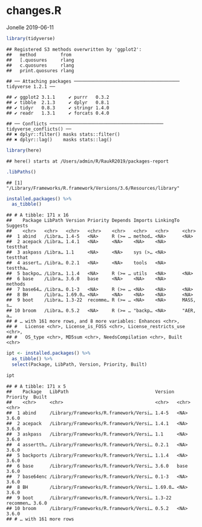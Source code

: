 changes.R
================
Jonelle
2019-06-11

``` r
library(tidyverse)
```

    ## Registered S3 methods overwritten by 'ggplot2':
    ##   method         from 
    ##   [.quosures     rlang
    ##   c.quosures     rlang
    ##   print.quosures rlang

    ## ── Attaching packages ─────────────────────────────────────── tidyverse 1.2.1 ──

    ## ✔ ggplot2 3.1.1     ✔ purrr   0.3.2
    ## ✔ tibble  2.1.3     ✔ dplyr   0.8.1
    ## ✔ tidyr   0.8.3     ✔ stringr 1.4.0
    ## ✔ readr   1.3.1     ✔ forcats 0.4.0

    ## ── Conflicts ────────────────────────────────────────── tidyverse_conflicts() ──
    ## ✖ dplyr::filter() masks stats::filter()
    ## ✖ dplyr::lag()    masks stats::lag()

``` r
library(here)
```

    ## here() starts at /Users/admin/R/RaukR2019/packages-report

``` r
.libPaths()
```

    ## [1] "/Library/Frameworks/R.framework/Versions/3.6/Resources/library"

``` r
installed.packages() %>% 
  as_tibble()
```

    ## # A tibble: 171 x 16
    ##    Package LibPath Version Priority Depends Imports LinkingTo Suggests
    ##    <chr>   <chr>   <chr>   <chr>    <chr>   <chr>   <chr>     <chr>   
    ##  1 abind   /Libra… 1.4-5   <NA>     R (>= … method… <NA>      <NA>    
    ##  2 acepack /Libra… 1.4.1   <NA>     <NA>    <NA>    <NA>      testthat
    ##  3 askpass /Libra… 1.1     <NA>     <NA>    sys (>… <NA>      testthat
    ##  4 assert… /Libra… 0.2.1   <NA>     <NA>    tools   <NA>      testtha…
    ##  5 backpo… /Libra… 1.1.4   <NA>     R (>= … utils   <NA>      <NA>    
    ##  6 base    /Libra… 3.6.0   base     <NA>    <NA>    <NA>      methods 
    ##  7 base64… /Libra… 0.1-3   <NA>     R (>= … <NA>    <NA>      <NA>    
    ##  8 BH      /Libra… 1.69.0… <NA>     <NA>    <NA>    <NA>      <NA>    
    ##  9 boot    /Libra… 1.3-22  recomme… R (>= … <NA>    <NA>      MASS, s…
    ## 10 broom   /Libra… 0.5.2   <NA>     R (>= … "backp… <NA>      "AER, a…
    ## # … with 161 more rows, and 8 more variables: Enhances <chr>,
    ## #   License <chr>, License_is_FOSS <chr>, License_restricts_use <chr>,
    ## #   OS_type <chr>, MD5sum <chr>, NeedsCompilation <chr>, Built <chr>

``` r
ipt <- installed.packages() %>% 
  as_tibble() %>% 
  select(Package, LibPath, Version, Priority, Built) 

ipt  
```

    ## # A tibble: 171 x 5
    ##    Package   LibPath                                Version Priority  Built
    ##    <chr>     <chr>                                  <chr>   <chr>     <chr>
    ##  1 abind     /Library/Frameworks/R.framework/Versi… 1.4-5   <NA>      3.6.0
    ##  2 acepack   /Library/Frameworks/R.framework/Versi… 1.4.1   <NA>      3.6.0
    ##  3 askpass   /Library/Frameworks/R.framework/Versi… 1.1     <NA>      3.6.0
    ##  4 assertth… /Library/Frameworks/R.framework/Versi… 0.2.1   <NA>      3.6.0
    ##  5 backports /Library/Frameworks/R.framework/Versi… 1.1.4   <NA>      3.6.0
    ##  6 base      /Library/Frameworks/R.framework/Versi… 3.6.0   base      3.6.0
    ##  7 base64enc /Library/Frameworks/R.framework/Versi… 0.1-3   <NA>      3.6.0
    ##  8 BH        /Library/Frameworks/R.framework/Versi… 1.69.0… <NA>      3.6.0
    ##  9 boot      /Library/Frameworks/R.framework/Versi… 1.3-22  recommen… 3.6.0
    ## 10 broom     /Library/Frameworks/R.framework/Versi… 0.5.2   <NA>      3.6.0
    ## # … with 161 more rows
